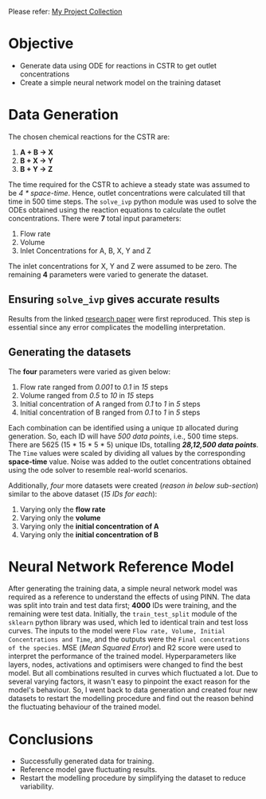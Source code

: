 Please refer: [My Project Collection](https://github.com/AswinBalamurugan/Machine_Learning_Projects/blob/main/README.md)

# Objective
* Generate data using ODE for reactions in CSTR to get outlet concentrations
* Create a simple neural network model on the training dataset

# Data Generation
The chosen chemical reactions for the CSTR are:
1. **A + B → X**
2. **B + X → Y**
3. **B + Y → Z**

The time required for the CSTR to achieve a steady state was assumed to be *4 * space-time*. Hence, outlet concentrations were calculated till that time in 500 time steps.
The `solve_ivp` python module was used to solve the ODEs obtained using the reaction equations to calculate the outlet concentrations.
There were **7** total input parameters:
1. Flow rate
2. Volume
3. Inlet Concentrations for A, B, X, Y and Z

The inlet concentrations for X, Y and Z were assumed to be zero. The remaining **4** parameters were varied to generate the dataset.

## Ensuring `solve_ivp` gives accurate results
Results from the linked [research paper](https://www.researchgate.net/publication/332414465_Modeling_and_Simulation_Study_of_the_CSTR_for_Complex_Reaction_by_Using_Polymath) were first reproduced.
This step is essential since any error complicates the modelling interpretation. 

## Generating the datasets
The **four** parameters were varied as given below:
1. Flow rate ranged from *0.001* to *0.1* in *15* steps
2. Volume ranged from *0.5* to *10* in *15* steps
3. Initial concentration of A ranged from *0.1* to *1* in *5* steps
4. Initial concentration of B ranged from *0.1* to *1* in *5* steps

Each combination can be identified using a unique `ID` allocated during generation.
So, each ID will have *500 data points*, i.e., 500 time steps.
There are 5625 (15 * 15 * 5 * 5) unique IDs, totalling ***28,12,500 data points***.
The `Time` values were scaled by dividing all values by the corresponding **space-time** value.
Noise was added to the outlet concentrations obtained using the ode solver to resemble real-world scenarios.

Additionally, *four* more datasets were created (*reason in below sub-section*) similar to the above dataset (*15 IDs for each*):
1. Varying only the **flow rate** 
2. Varying only the **volume** 
3. Varying only the **initial concentration of A**
4. Varying only the **initial concentration of B**

# Neural Network Reference Model
After generating the training data, a simple neural network model was required as a reference to understand the effects of using PINN.
The data was split into train and test data first; **4000** IDs were training, and the remaining were test data.
Initially, the `train_test_split` module of the `sklearn` python library was used, which led to identical train and test loss curves.
The inputs to the model were `Flow rate, Volume, Initial Concentrations and Time`, and the outputs were the `Final concentrations of the species`.
MSE (_Mean Squared Error_) and R2 score were used to interpret the performance of the trained model.
Hyperparameters like layers, nodes, activations and optimisers were changed to find the best model. But all combinations resulted in curves which fluctuated a lot.
Due to several varying factors, it wasn't easy to pinpoint the exact reason for the model's behaviour. So, I went back to data generation and created four new datasets to restart the modelling procedure and find out the reason behind the fluctuating behaviour of the trained model.

# Conclusions
* Successfully generated data for training.
* Reference model gave fluctuating results.
* Restart the modelling procedure by simplifying the dataset to reduce variability.
